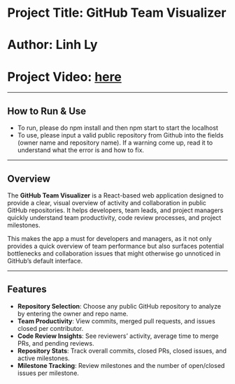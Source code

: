 # Project Title: GitHub Team Visualizer
# Author: Linh Ly
# Project Video: [here](!https://drive.google.com/file/d/1qi_YAL85jVkZVobRS2Lsjmjkp-hByE_r/view?usp=sharing)

---

## How to Run & Use
- To run, please do npm install and then npm start to start the localhost
- To use, please input a valid public repository from Github into the fields (owner name and repository name). If a warning come up, read it to understand what the error is and how to fix.

---

## Overview

The **GitHub Team Visualizer** is a React-based web application designed to provide a clear, visual overview of activity and collaboration in public GitHub repositories. It helps developers, team leads, and project managers quickly understand team productivity, code review processes, and project milestones.  

This makes the app a must for developers and managers, as it not only provides a quick overview of team performance but also surfaces potential bottlenecks and collaboration issues that might otherwise go unnoticed in GitHub’s default interface.

---

## Features

- **Repository Selection**: Choose any public GitHub repository to analyze by entering the owner and repo name.
- **Team Productivity**: View commits, merged pull requests, and issues closed per contributor.
- **Code Review Insights**: See reviewers’ activity, average time to merge PRs, and pending reviews.
- **Repository Stats**: Track overall commits, closed PRs, closed issues, and active milestones.
- **Milestone Tracking**: Review milestones and the number of open/closed issues per milestone.

